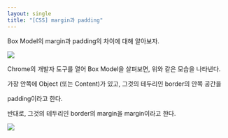 ```yaml
---
layout: single
title: "[CSS] margin과 padding"
---
```


Box Model의 margin과 padding의 차이에 대해 알아보자.

![](https://images.velog.io/images/skagns211/post/d7ba6c2f-d9ed-4ad0-9c4d-a99c502e6ae1/%E1%84%89%E1%85%B3%E1%84%8F%E1%85%B3%E1%84%85%E1%85%B5%E1%86%AB%E1%84%89%E1%85%A3%E1%86%BA%202022-02-02%2022.47.34.png)

Chrome의 개발자 도구를 열어 Box Model을 살펴보면, 위와 같은 모습을 나타낸다.

가장 안쪽에 Object (또는 Content)가 있고, 그것의 테두리인 border의 안쪽 공간을

padding이라고 한다.

반대로, 그것의 테두리인 border의 margin을 margin이라고 한다.

![](https://images.velog.io/images/skagns211/post/08ec8980-e6ed-4b87-9c44-a7cef085ac07/%E1%84%89%E1%85%B3%E1%84%8F%E1%85%B3%E1%84%85%E1%85%B5%E1%86%AB%E1%84%89%E1%85%A3%E1%86%BA%202022-02-02%2022.47.50.png)
